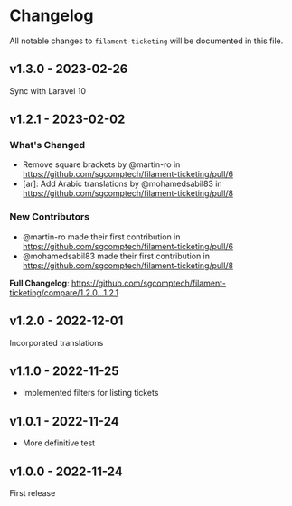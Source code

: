# Changelog

All notable changes to `filament-ticketing` will be documented in this file.

## v1.3.0 - 2023-02-26

Sync with Laravel 10

## v1.2.1 - 2023-02-02

### What's Changed

- Remove square brackets by @martin-ro in https://github.com/sgcomptech/filament-ticketing/pull/6
- [ar]: Add Arabic translations by @mohamedsabil83 in https://github.com/sgcomptech/filament-ticketing/pull/8

### New Contributors

- @martin-ro made their first contribution in https://github.com/sgcomptech/filament-ticketing/pull/6
- @mohamedsabil83 made their first contribution in https://github.com/sgcomptech/filament-ticketing/pull/8

**Full Changelog**: https://github.com/sgcomptech/filament-ticketing/compare/1.2.0...1.2.1

## v1.2.0 - 2022-12-01

Incorporated translations

## v1.1.0 - 2022-11-25

- Implemented filters for listing tickets

## v1.0.1 - 2022-11-24

- More definitive test

## v1.0.0 - 2022-11-24

First release
